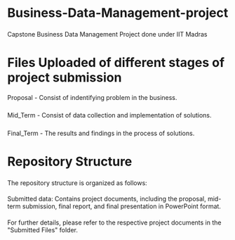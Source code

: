 # Business-Data-Management-project
### 
Capstone Business Data Management Project done under IIT Madras

# Files Uploaded of different stages of project submission
#### 
Proposal - Consist of indentifying problem in the business.
##### 
Mid_Term - Consist of data collection and implementation of solutions.
##### 
Final_Term - The results and findings in the process of solutions.

# Repository Structure
###
The repository structure is organized as follows:
####
Submitted data: Contains project documents, including the proposal, mid-term submission, final report, and final presentation in PowerPoint format.
####
For further details, please refer to the respective project documents in the "Submitted Files" folder.
